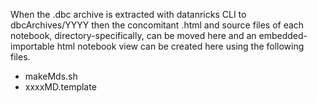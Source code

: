 When the .dbc archive is extracted with datanricks CLI to dbcArchives/YYYY 
then the concomitant .html and source files of each notebook, directory-specifically, 
can be moved here and an embedded-importable html notebook view can be created here
using the following files.
  
- makeMds.sh
- xxxxMD.template
